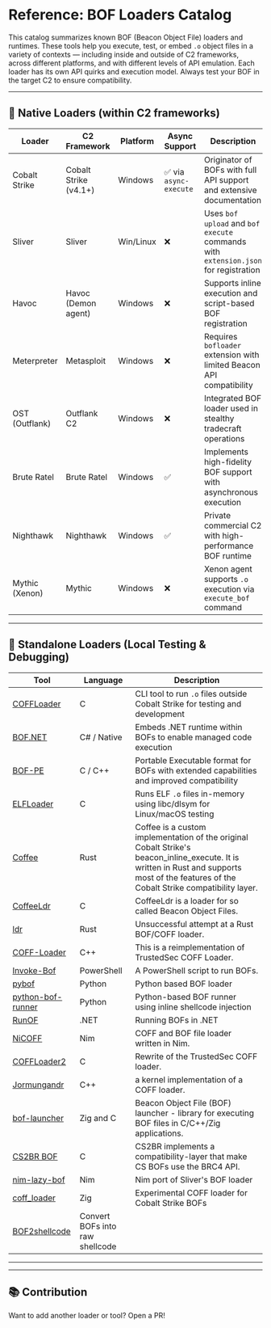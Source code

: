 # Reference: BOF Loaders Catalog

This catalog summarizes known BOF (Beacon Object File) loaders and runtimes. These tools help you execute, test, or embed `.o` object files in a variety of contexts — including inside and outside of C2 frameworks, across different platforms, and with different levels of API emulation. Each loader has its own API quirks and execution model. Always test your BOF in the target C2 to ensure compatibility.

---

## 🧰 Native Loaders (within C2 frameworks)

| Loader | C2 Framework | Platform | Async Support | Description |
|--------|--------------|----------|---------------|-------------|
| Cobalt Strike | Cobalt Strike (v4.1+) | Windows | ✅ via `async-execute` | Originator of BOFs with full API support and extensive documentation |
| Sliver | Sliver | Win/Linux | ❌ | Uses `bof upload` and `bof execute` commands with `extension.json` for registration |
| Havoc | Havoc (Demon agent) | Windows | ❌ | Supports inline execution and script-based BOF registration |
| Meterpreter | Metasploit | Windows | ❌ | Requires `bofloader` extension with limited Beacon API compatibility |
| OST (Outflank) | Outflank C2 | Windows | ❌ | Integrated BOF loader used in stealthy tradecraft operations |
| Brute Ratel | Brute Ratel | Windows | ✅ | Implements high-fidelity BOF support with asynchronous execution |
| Nighthawk | Nighthawk | Windows | ✅ | Private commercial C2 with high-performance BOF runtime |
| Mythic (Xenon) | Mythic | Windows | ❌ | Xenon agent supports `.o` execution via `execute_bof` command |

---

## 🧪 Standalone Loaders (Local Testing & Debugging)

| Tool | Language  | Description |
|------|-----------|-------------|
| [COFFLoader](https://github.com/trustedsec/COFFLoader) | C | CLI tool to run `.o` files outside Cobalt Strike for testing and development |
| [BOF.NET](https://github.com/CCob/BOF.NET) | C# / Native  | Embeds .NET runtime within BOFs to enable managed code execution |
| [BOF-PE](https://github.com/NetSPI/BOF-PE) | C / C++ | Portable Executable format for BOFs with extended capabilities and improved compatibility |
| [ELFLoader](https://github.com/trustedsec/ELFLoader) | C | Runs ELF `.o` files in-memory using libc/dlsym for Linux/macOS testing |
| [Coffee](https://github.com/hakaioffsec/coffee) | Rust  | Coffee is a custom implementation of the original Cobalt Strike's beacon_inline_execute. It is written in Rust and supports most of the features of the Cobalt Strike compatibility layer.|
| [CoffeeLdr](https://github.com/Cracked5pider/CoffeeLdr) | C | CoffeeLdr is a loader for so called Beacon Object Files.  |
| [ldr](https://github.com/yamakadi/ldr) | Rust | Unsuccessful attempt at a Rust BOF/COFF loader.|
| [COFF-Loader](https://github.com/Ap3x/COFF-Loader) | C++ | This is a reimplementation of TrustedSec COFF Loader.|
| [Invoke-Bof](https://github.com/airbus-cert/Invoke-Bof) | PowerShell | A PowerShell script to run BOFs. |
| [pybof](https://github.com/rkbennett/pybof) | Python | Python based BOF loader |
| [python-bof-runner](https://github.com/naksyn/python-bof-runner) | Python | Python-based BOF runner using inline shellcode injection |
| [RunOF](https://github.com/nettitude/RunOF) | .NET | Running BOFs in .NET |
| [NiCOFF](https://github.com/frkngksl/NiCOFF) | Nim | COFF and BOF file loader written in Nim.
| [COFFLoader2](https://github.com/Yaxser/COFFLoader2) | C | Rewrite of the TrustedSec COFF loader.
| [Jormungandr](https://github.com/Idov31/Jormungandr) | C++ | a kernel implementation of a COFF loader. 
| [bof-launcher](https://github.com/The-Z-Labs/bof-launcher) | Zig and C | Beacon Object File (BOF) launcher - library for executing BOF files in C/C++/Zig applications.
| [CS2BR BOF](https://github.com/NVISOsecurity/cs2br-bof) | C |  CS2BR implements a compatibility-layer that make CS BOFs use the BRC4 API. |
| [nim-lazy-bof](https://github.com/zimnyaa/nim-lazy-bof) | Nim | Nim port of Sliver's BOF loader |
| [coff_loader](https://github.com/soheil-01/coff_loader) | Zig | Experimental COFF loader for Cobalt Strike BOFs |
| [BOF2shellcode](https://github.com/FalconForceTeam/BOF2shellcode) | Convert BOFs into raw shellcode |

---



---

## 📚 Contribution
Want to add another loader or tool? Open a PR!